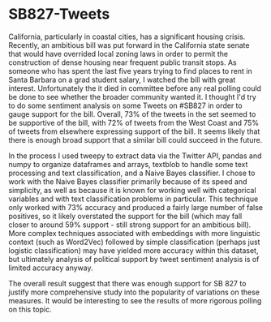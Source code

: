 # SB827-Tweets
California, particularly in coastal cities, has a significant housing crisis. Recently, an ambitious bill was put forward in the California state senate that would have overrided local zoning laws in order to permit the construction of dense housing near frequent public transit stops. As someone who has spent the last five years trying to find places to rent in Santa Barbara on a grad student salary, I watched the bill with great interest. Unfortunately the it died in committee before any real polling could be done to see whether the broader community wanted it. I thought I'd try to do some sentiment analysis on some Tweets on #SB827 in order to gauge support for the bill. Overall, 73% of the tweets in the set seemed to be supportive of the bill, with 72% of tweets from the West Coast and 75% of tweets from elsewhere expressing support of the bill. It seems likely that there is enough broad support that a similar bill could succeed in the future.

In the process I used tweepy to extract data via the Twitter API, pandas and numpy to organize dataframes and arrays, textblob to handle some text processing and text classification, and a Naive Bayes classifier. I chose to work with the Naive Bayes classifier primarily because of its speed and simplicity, as well as because it is known for working well with categorical variables and with text classification problems in particular. This technique only worked with 73% accuracy and produced a fairly large number of false positives, so it likely overstated the support for the bill (which may fall closer to around 59% support - still strong support for an ambitious bill). More complex techniques associated with embeddings with more linguistic context (such as Word2Vec) followed by simple classification (perhaps just logistic classification) may have yielded more accuracy within this dataset, but ultimately analysis of political support by tweet sentiment analysis is of limited accuracy anyway.

The overall result suggest that there was enough support for SB 827 to justify more comprehensive study into the popularity of variations on these measures. It would be interesting to see the results of more rigorous polling on this topic.
